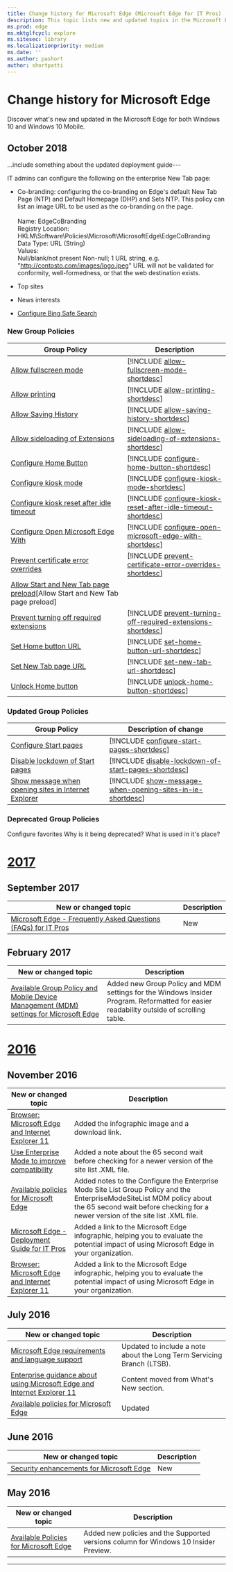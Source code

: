 ```yaml
---
title: Change history for Microsoft Edge (Microsoft Edge for IT Pros)
description: This topic lists new and updated topics in the Microsoft Edge documentation for Windows 10 and Windows 10 Mobile.
ms.prod: edge
ms.mktglfcycl: explore
ms.sitesec: library
ms.localizationpriority: medium
ms.date: ''
ms.author: pashort
author: shortpatti
---
```


# Change history for Microsoft Edge
Discover what's new and updated in the Microsoft Edge for both Windows 10 and Windows 10 Mobile.


## October 2018
...include something about the updated deployment guide---

IT admins can configure the following on the enterprise New Tab page:
- Co-branding: configuring the co-branding on Edge's default New Tab Page (NTP) and Default Homepage (DHP) and Sets NTP. This policy can list an image URL to be used as the co-branding on the page.<br><br>Name: EdgeCoBranding<br>Registry Location: HKLM\Software\Policies\Microsoft\MicrosoftEdge\EdgeCoBranding<br>Data Type: URL (String)<br>Values:<br>Null/blank/not present Non-null; 1 URL string, e.g. "http://contosto.com/images/logo.jpeg" URL will not be validated for conformity, well-formedness, or that the web destination exists.

- Top sites 
- News interests
- [Configure Bing Safe Search](configure-bing-safe-search.md)

### New Group Policies
|Group Policy  | Description |
|---------------------|-------------|
|[Allow fullscreen mode](available-policies.md#allow-fullscreen-mode) | [!INCLUDE [allow-fullscreen-mode-shortdesc](shortdesc/allow-fullscreen-mode-shortdesc.md)]  |
|[Allow printing](available-policies.md#allow-printing)  | [!INCLUDE [allow-printing-shortdesc](shortdesc/allow-printing-shortdesc.md)]  |
|[Allow Saving History](available-policies.md#allow-saving-history)  | [!INCLUDE [allow-saving-history-shortdesc](shortdesc/allow-saving-history-shortdesc.md)]  |
|[Allow sideloading of Extensions](available-policies.md#allow-sideloading-of-extensions)   | [!INCLUDE [allow-sideloading-of-extensions-shortdesc](shortdesc/allow-sideloading-of-extensions-shortdesc.md)]  |
|[Configure Home Button](available-policies.md#configure-home-button)  | [!INCLUDE [configure-home-button-shortdesc](shortdesc/configure-home-button-shortdesc.md)] |
|[Configure kiosk mode](available-policies.md#configure-kiosk-mode)  | [!INCLUDE [configure-kiosk-mode-shortdesc](shortdesc/configure-kiosk-mode-shortdesc.md)]  |
|[Configure kiosk reset after idle timeout](available-policies.md#configure-kiosk-reset-after-idle-timeout)   | [!INCLUDE [configure-kiosk-reset-after-idle-timeout-shortdesc](shortdesc/configure-kiosk-reset-after-idle-timeout-shortdesc.md)]  |
|[Configure Open Microsoft Edge With](available-policies.md#configure-open-microsoft-edge-with)   | [!INCLUDE [configure-open-microsoft-edge-with-shortdesc](shortdesc/configure-open-microsoft-edge-with-shortdesc.md)] |
|[Prevent certificate error overrides](available-policies.md#prevent-certificate-error-overrides)   | [!INCLUDE [prevent-certificate-error-overrides-shortdesc](shortdesc/prevent-certificate-error-overrides-shortdesc.md)]  |
|[Allow Start and New Tab page preload](available-policies.md#allow-start-and-new-tab-page-preload)[Allow Start and New Tab page preload] |
|[Prevent turning off required extensions](available-policies.md#prevent-turning-off-required-extensions)   | [!INCLUDE [prevent-turning-off-required-extensions-shortdesc](shortdesc/prevent-turning-off-required-extensions-shortdesc.md)]  |
|[Set Home button URL](available-policies.md#set-home-button-url)    | [!INCLUDE [set-home-button-url-shortdesc](shortdesc/set-home-button-url-shortdesc.md)]  |
|[Set New Tab page URL](available-policies.md#set-new-tab-page-url)    | [!INCLUDE [set-new-tab-url-shortdesc](shortdesc/set-new-tab-url-shortdesc.md)] | 
|[Unlock Home button](available-policies.md#unlock-home-button)    | [!INCLUDE [unlock-home-button-shortdesc](shortdesc/unlock-home-button-shortdesc.md)]  |


### Updated Group Policies
|Group Policy | Description of change |
|---------------------|-------------|
|[Configure Start pages](available-policies.md#configure-start-pages)    |[!INCLUDE [configure-start-pages-shortdesc](shortdesc/configure-start-pages-shortdesc.md)]   |
|[Disable lockdown of Start pages](available-policies.md#disable-lockdown-of-start-pages)    |[!INCLUDE [disable-lockdown-of-start-pages-shortdesc](shortdesc/disable-lockdown-of-start-pages-shortdesc.md)]   |
|[Show message when opening sites in Internet Explorer](available-policies.md#show-message-when-opening-sites-in-internet-explorer)    |[!INCLUDE [show-message-when-opening-sites-in-ie-shortdesc](shortdesc/show-message-when-opening-sites-in-ie-shortdesc.md)]   |

### Deprecated Group Policies
Configure favorites
Why is it being deprecated?
What is used in it's place?

# [2017](#tab/2017)

## September 2017
|New or changed topic | Description |
|---------------------|-------------|
|[Microsoft Edge - Frequently Asked Questions (FAQs) for IT Pros](microsoft-edge-faq.md) | New |

## February 2017
|New or changed topic | Description |
|----------------------|-------------|
|[Available Group Policy and Mobile Device Management (MDM) settings for Microsoft Edge](available-policies.md) |Added new Group Policy and MDM settings for the Windows Insider Program. Reformatted for easier readability outside of scrolling table. |


# [2016](#tab/2016)

## November 2016
|New or changed topic | Description |
|----------------------|-------------|
|[Browser: Microsoft Edge and Internet Explorer 11](enterprise-guidance-using-microsoft-edge-and-ie11.md) |Added the infographic image and a download link.|
|[Use Enterprise Mode to improve compatibility](emie-to-improve-compatibility.md) |Added a note about the 65 second wait before checking for a newer version of the site list .XML file. |
|[Available policies for Microsoft Edge](available-policies.md) |Added notes to the Configure the Enterprise Mode Site List Group Policy and the EnterpriseModeSiteList MDM policy about the 65 second wait before checking for a newer version of the site list .XML file. |
|[Microsoft Edge - Deployment Guide for IT Pros](index.md) |Added a link to the Microsoft Edge infographic, helping you to evaluate the potential impact of using Microsoft Edge in your organization. |
|[Browser: Microsoft Edge and Internet Explorer 11](enterprise-guidance-using-microsoft-edge-and-ie11.md) |Added a link to the Microsoft Edge infographic, helping you to evaluate the potential impact of using Microsoft Edge in your organization. |

## July 2016
|New or changed topic | Description |
|----------------------|-------------|
|[Microsoft Edge requirements and language support](hardware-and-software-requirements.md)| Updated to include a note about the Long Term Servicing Branch (LTSB). |
|[Enterprise guidance about using Microsoft Edge and Internet Explorer 11](enterprise-guidance-using-microsoft-edge-and-ie11.md) | Content moved from What's New section. |
|[Available policies for Microsoft Edge](available-policies.md) |Updated |


## June 2016
|New or changed topic | Description |
|----------------------|-------------|
|[Security enhancements for Microsoft Edge](security-enhancements-microsoft-edge.md) |New |

## May 2016

|New or changed topic | Description |
|----------------------|-------------|
|[Available Policies for Microsoft Edge](available-policies.md) | Added new policies and the Supported versions column for Windows 10 Insider Preview. |

---